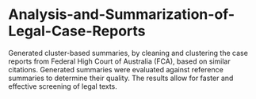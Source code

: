 # Analysis-and-Summarization-of-Legal-Case-Reports
Generated cluster-based summaries, by cleaning and clustering the case reports from Federal High Court of Australia (FCA), based on similar citations. Generated summaries were evaluated against reference summaries to determine their quality. The results allow for faster and effective screening of legal texts. 
